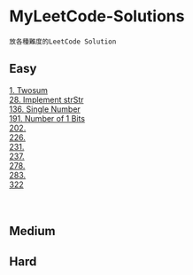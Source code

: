 # MyLeetCode-Solutions

    放各種難度的LeetCode Solution 
## Easy 
[1. Twosum](./1.%20Easy/%231%20Twosum/) </br>
[28. Implement strStr](./1.%20Easy/%2328%20Implement%20strStr()/) </br>
[136. Single Number](./1.%20Easy/%23136%20Single%20Number/)</br>
[191. Number of 1 Bits](./1.%20Easy/%23191%20Number%20of%201%20Bits/)</br>
[202.](./1.%20Easy/%23202%20Happy%20Number/)</br>
[226.](./1.%20Easy/%23226%20Invert%20Binary%20Tree/)</br>
[231.](./1.%20Easy/%23231%20Power%20of%20Two/)<br>
[237.](./1.%20Easy/%23237%20Delete%20Node%20in%20a%20Linked%20List/)<br>
[278.](./1.%20Easy/%23278%20First%20Bad%20Version/)<br>
[283.](./1.%20Easy/%23283%20Move%20Zeroes/)<br>
[322]()<br>
[]()<br>
[]()<br>
## Medium

## Hard 
